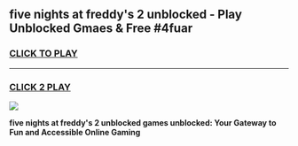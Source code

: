 
## five nights at freddy's 2 unblocked - Play Unblocked Gmaes & Free #4fuar
<h3>
<a href="https://news.freeplayer.one?title=five_nights_at_freddy's_2_unblocked&ref=24F">CLICK TO PLAY</a></h3>
<hr>

<h3>
<a href="https://news.freeplayer.one?title=five_nights_at_freddy's_2_unblocked&ref=24F">CLICK 2 PLAY</a>
  
</h3>

<a href="https://news.freeplayer.one?title=five_nights_at_freddy's_2_unblocked&ref=24F/"><img src="https://clearcache.store/games.png"></a>


**five nights at freddy's 2 unblocked games unblocked: Your Gateway to Fun and Accessible Online Gaming**
